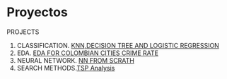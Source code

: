 # Proyectos
 PROJECTS
1. CLASSIFICATION. [KNN,DECISION TREE AND LOGISTIC REGRESSION](https://github.com/Naigel270/Proyectos/blob/main/Classification/Metodos_de_clasificaci%C3%B3n.ipynb)
2. EDA. [EDA FOR COLOMBIAN CITIES CRIME RATE](https://github.com/Naigel270/Proyectos/blob/main/EDA/EDA_.ipynb)
3. NEURAL NETWORK. [NN FROM SCRATH](https://github.com/Naigel270/Proyectos/blob/main/Neural%20Networks/Neural%20From%20Scratch.py)
4. SEARCH METHODS.[TSP Analysis](https://github.com/Naigel270/Proyectos/tree/main/Otros)
